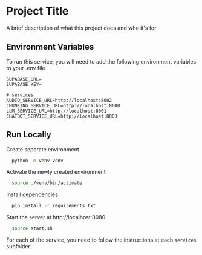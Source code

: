 
# Project Title

A brief description of what this project does and who it's for

## Environment Variables

To run this service, you will need to add the following environment variables to your .env file

```
SUPABASE_URL=
SUPABASE_KEY=

# services
AUDIO_SERVICE_URL=http://localhost:8002
CHUNKING_SERVICE_URL=http://localhost:8000
LLM_SERVICE_URL=http://localhost:8001
CHATBOT_SERVICE_URL=http://localhost:8003
```

## Run Locally

Create separate environment

```bash
  python -m venv venv
```

Activate the newly created environment

```bash
  source ./venv/bin/activate 
```

Install dependencies

```bash
  pip install -r requirements.txt
```

Start the server at http://localhost:8080

```bash
  source start.sh
```


For each of the service, you need to follow the instructions at each `services` subfolder.

